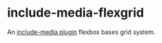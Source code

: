# include-media-flexgrid

An [include-media plugin](https://github.com/eduardoboucas/include-media) flexbox bases grid system.
